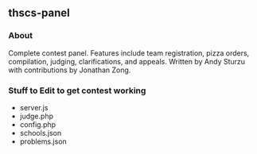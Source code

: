## thscs-panel
### About
Complete contest panel. Features include team registration, pizza orders, compilation, judging, clarifications, and appeals.
Written by Andy Sturzu with contributions by Jonathan Zong.
### Stuff to Edit to get contest working
* server.js
* judge.php
* config.php
* schools.json
* problems.json
